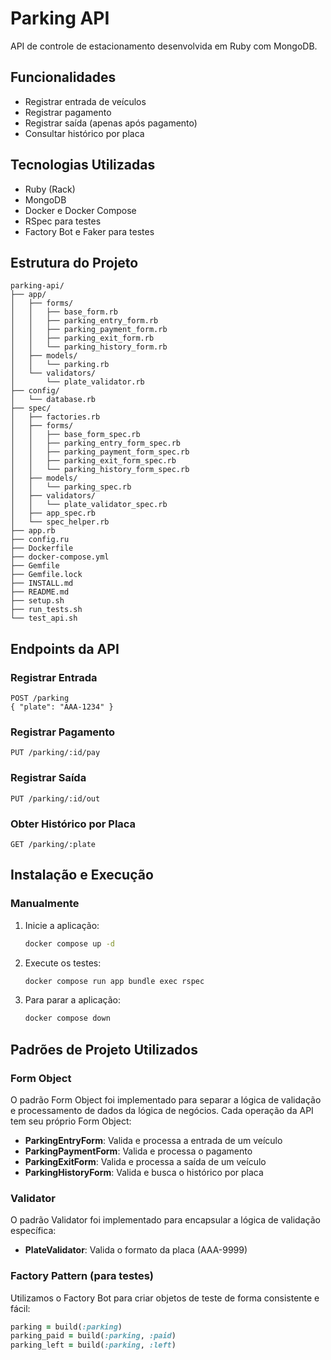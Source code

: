 # Parking API

API de controle de estacionamento desenvolvida em Ruby com MongoDB.

## Funcionalidades

- Registrar entrada de veículos
- Registrar pagamento
- Registrar saída (apenas após pagamento)
- Consultar histórico por placa

## Tecnologias Utilizadas

- Ruby (Rack)
- MongoDB
- Docker e Docker Compose
- RSpec para testes
- Factory Bot e Faker para testes

## Estrutura do Projeto

```
parking-api/
├── app/
│   ├── forms/
│   │   ├── base_form.rb
│   │   ├── parking_entry_form.rb
│   │   ├── parking_payment_form.rb
│   │   ├── parking_exit_form.rb
│   │   └── parking_history_form.rb
│   ├── models/
│   │   └── parking.rb
│   └── validators/
│       └── plate_validator.rb
├── config/
│   └── database.rb
├── spec/
│   ├── factories.rb
│   ├── forms/
│   │   ├── base_form_spec.rb
│   │   ├── parking_entry_form_spec.rb
│   │   ├── parking_payment_form_spec.rb
│   │   ├── parking_exit_form_spec.rb
│   │   └── parking_history_form_spec.rb
│   ├── models/
│   │   └── parking_spec.rb
│   ├── validators/
│   │   └── plate_validator_spec.rb
│   ├── app_spec.rb
│   └── spec_helper.rb
├── app.rb
├── config.ru
├── Dockerfile
├── docker-compose.yml
├── Gemfile
├── Gemfile.lock
├── INSTALL.md
├── README.md
├── setup.sh
├── run_tests.sh
└── test_api.sh
```

## Endpoints da API

### Registrar Entrada
```
POST /parking
{ "plate": "AAA-1234" }
```

### Registrar Pagamento
```
PUT /parking/:id/pay
```

### Registrar Saída
```
PUT /parking/:id/out
```

### Obter Histórico por Placa
```
GET /parking/:plate
```

## Instalação e Execução

### Manualmente

1. Inicie a aplicação:
   ```bash
   docker compose up -d
   ```

2. Execute os testes:
   ```bash
   docker compose run app bundle exec rspec
   ```

3. Para parar a aplicação:
   ```bash
   docker compose down
   ```

## Padrões de Projeto Utilizados

### Form Object

O padrão Form Object foi implementado para separar a lógica de validação e processamento de dados da lógica de negócios. Cada operação da API tem seu próprio Form Object:

- **ParkingEntryForm**: Valida e processa a entrada de um veículo
- **ParkingPaymentForm**: Valida e processa o pagamento
- **ParkingExitForm**: Valida e processa a saída de um veículo
- **ParkingHistoryForm**: Valida e busca o histórico por placa

### Validator

O padrão Validator foi implementado para encapsular a lógica de validação específica:

- **PlateValidator**: Valida o formato da placa (AAA-9999)

### Factory Pattern (para testes)

Utilizamos o Factory Bot para criar objetos de teste de forma consistente e fácil:

```ruby
parking = build(:parking)
parking_paid = build(:parking, :paid)
parking_left = build(:parking, :left)
```
